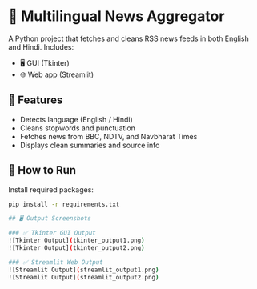 # 📰 Multilingual News Aggregator

A Python project that fetches and cleans RSS news feeds in both English and Hindi. Includes:

- 🖥️ GUI (Tkinter)
- 🌐 Web app (Streamlit)

## 🔧 Features

- Detects language (English / Hindi)
- Cleans stopwords and punctuation
- Fetches news from BBC, NDTV, and Navbharat Times
- Displays clean summaries and source info

## 🚀 How to Run

Install required packages:

```bash
pip install -r requirements.txt

## 🖥️ Output Screenshots

### ✅ Tkinter GUI Output
![Tkinter Output](tkinter_output1.png)
![Tkinter Output](tkinter_output2.png)

### ✅ Streamlit Web Output
![Streamlit Output](streamlit_output1.png)
![Streamlit Output](streamlit_output2.png)

